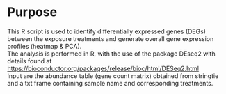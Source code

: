 # Purpose
This R script is used to identify differentially expressed genes (DEGs) between the exposure treatments and generate overall gene expression profiles (heatmap & PCA).
\
The analysis is performed in R, with the use of the package DEseq2 with details found at https://bioconductor.org/packages/release/bioc/html/DESeq2.html
\
Input are the abundance table (gene count matrix) obtained from stringtie and a txt frame containing sample name and corresponding treatments. 

